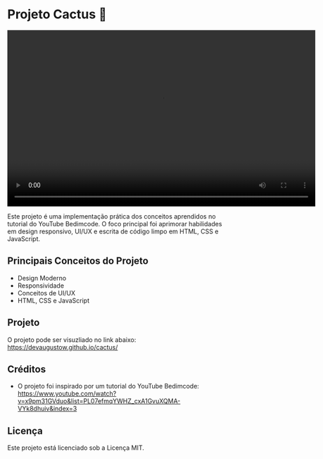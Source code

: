 # Projeto Cactus 🌵
<video width="700" height="400" controls>
  <source src="https://github.com/user-attachments/assets/fe11b019-df2f-452e-9bb9-4c90f5ba75cf" type="video/webm">
  Seu navegador não suporta a tag de vídeo.
</video>

Este projeto é uma implementação prática dos conceitos aprendidos no tutorial do YouTube Bedimcode. O foco principal foi aprimorar habilidades em design responsivo, UI/UX e escrita de código limpo em HTML, CSS e JavaScript.

## Principais Conceitos do Projeto
- Design Moderno
- Responsividade
- Conceitos de UI/UX
- HTML, CSS e JavaScript

## Projeto
O projeto pode ser visuzliado no link abaixo:</br>
https://devaugustow.github.io/cactus/

## Créditos
- O projeto foi inspirado por um tutorial do YouTube Bedimcode: https://www.youtube.com/watch?v=x9pm31GVduo&list=PL07efmqYWHZ_cxA1GvuXQMA-VYk8dhuiv&index=3

## Licença
Este projeto está licenciado sob a Licença MIT.
